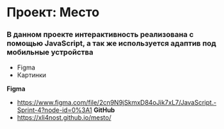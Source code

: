 # Проект: Место

### В данном проекте интерактивность реализована с помощью JavaScript, а так же используется адаптив под мобильные устройства

* Figma
* Картинки

**Figma**

* https://www.figma.com/file/2cn9N9jSkmxD84oJik7xL7/JavaScript.-Sprint-4?node-id=0%3A1 
**GitHub**
* https://xli4nost.github.io/mesto/ 

